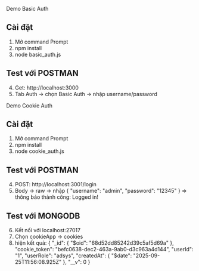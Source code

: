Demo Basic Auth
## Cài đặt
1. Mở command Prompt
2. npm install
3. node basic_auth.js
## Test với POSTMAN 
4. Get: http://localhost:3000
5. Tab Auth → chọn Basic Auth → nhập username/password

Demo Cookie Auth
## Cài đặt
1. Mở command Prompt
2. npm install
3. node cookie_auth.js
## Test với POSTMAN 
4. POST: http://localhost:3001/login
5. Body -> raw -> nhập { "username": "admin", "password": "12345" } => thông báo thành công: Logged in!
## Test với MONGODB
6. Kết nối với localhost:27017
7. Chọn cookieApp -> cookies
8. hiện kết quả:
{
  "_id": {
    "$oid": "68d52dd85242d39c5af5d69a"
  },
  "cookie_token": "befc0638-dec2-463a-9ab0-d3c963a4d144",
  "userId": "1",
  "userRole": "adsys",
  "createdAt": {
    "$date": "2025-09-25T11:56:08.925Z"
  },
  "__v": 0
}